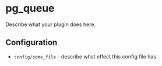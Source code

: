 pg_queue
========

Describe what your plugin does here.

Configuration
-------------

* `config/some_file` - describe what effect this config file has
